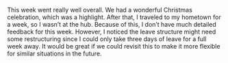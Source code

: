 This week went really well overall. We had a wonderful Christmas celebration, which was a highlight. After that, I traveled to my hometown for a week, so I wasn’t at the hub. Because of this, I don’t have much detailed feedback for this week. However, I noticed the leave structure might need some restructuring since I could only take three days of leave for a full week away. It would be great if we could revisit this to make it more flexible for similar situations in the future.